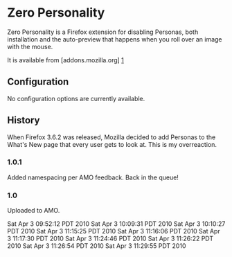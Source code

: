 # Zero Personality


Zero Personality is a Firefox extension for disabling Personas, both
installation and the auto-preview that happens when you roll over an image with
the mouse.

It is available from [addons.mozilla.org] [1]

## Configuration

No configuration options are currently available.

## History

When Firefox 3.6.2 was released, Mozilla decided to add Personas to the What's
New page that every user gets to look at.  This is my overreaction.

### 1.0.1

Added namespacing per AMO feedback.  Back in the queue!

### 1.0

Uploaded to AMO.

[1]: https://addons.mozilla.org/en-US/firefox/addon/108864 "Zero Personality on AMO"


<!-- vim:set syntax=mkd ts=4 sw=4 sts=4 expandtab: -->
Sat Apr  3 09:52:12 PDT 2010
Sat Apr  3 10:09:31 PDT 2010
Sat Apr  3 10:10:27 PDT 2010
Sat Apr  3 11:15:25 PDT 2010
Sat Apr  3 11:16:06 PDT 2010
Sat Apr  3 11:17:30 PDT 2010
Sat Apr  3 11:24:46 PDT 2010
Sat Apr  3 11:26:22 PDT 2010
Sat Apr  3 11:26:54 PDT 2010
Sat Apr  3 11:29:55 PDT 2010
